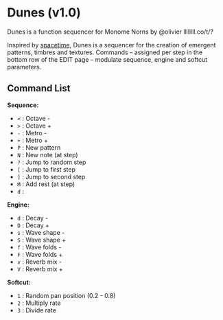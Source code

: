 # Dunes (v1.0)
Dunes is a function sequencer for Monome Norns
by @olivier
llllllll.co/t/?

Inspired by [spacetime](https://monome.org/docs/norns/study-3/), Dunes is a sequencer for the creation of emergent patterns, timbres and textures. Commands – assigned per step in the bottom row of the EDIT page – modulate sequence, engine and softcut parameters.

## Command List

__Sequence:__
- `<` : Octave -
- `>` : Octave +
- `-` : Metro -
- `+` : Metro +
- `P` : New pattern
- `N` : New note (at step)
- `?` : Jump to random step
- `[` : Jump to first step
- `]` : Jump to second step
- `M` : Add rest (at step)
- `d` : 

__Engine:__

- `d` : Decay -
- `D` : Decay +
- `s` : Wave shape -
- `S` : Wave shape +
- `f` : Wave folds -
- `F` : Wave folds +
- `v` : Reverb mix -
- `V` : Reverb mix +

__Softcut:__

- `1` : Random pan position (0.2 - 0.8)
- `2` : Multiply rate
- `3` : Divide rate
